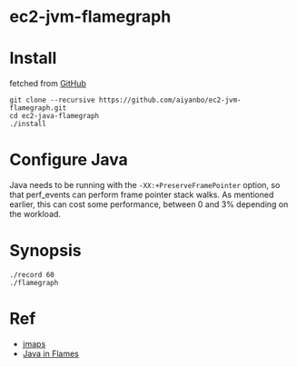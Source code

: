 # ec2-jvm-flamegraph

# Install
fetched from [GitHub](https://github.com/aiyanbo/ec2-jvm-flamegraph)

```
git clone --recursive https://github.com/aiyanbo/ec2-jvm-flamegraph.git
cd ec2-java-flamegraph
./install
```

# Configure Java
Java needs to be running with the `-XX:+PreserveFramePointer` option, so that perf_events can perform frame pointer stack walks. As mentioned earlier, this can cost some performance, between 0 and 3% depending on the workload.

# Synopsis

```
./record 60
./flamegraph
```

# Ref

- [jmaps](https://github.com/brendangregg/Misc/blob/master/java/jmaps)
- [Java in Flames](http://techblog.netflix.com/2015/07/java-in-flames.html)
